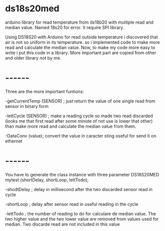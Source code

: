 # ds18s20med
arduino library for read temperature from ds18b20 with multiple read and median value. Named 18s20 for error. It require SPI library.
 
Using DS18S20 with Arduino for read outside temperature i discovered that air is not so uniform in its temperature. so i implemented code to make more read and calculate the median value. Now, to make my code more easy to write i put this code in a library. More important part are copied from other and older library not by me.


# ------
Three are the more important funtions:

-getCurrentTemp (SENSOR) ;
just return  the value of one single read from sensor in binary form

-lettCycle (SENSOR) ;
make a reading cycle so made two read discarded (looks me that first read after some minute of not use is lower that other) than make more read and calculate the median value from them.

-DataConv (value);
convert the value in caracter sting oseful for send it on ethernet

# ------
You have to generate the class instance with three parameter
DS18S20MED mytest (shortDelay, shortLoop, lettTodo);

-shodtDelay ; 
delay in millisecond after the two discarded sensor read in cycle

-shortLoop ; 
delay after sensor read in useful reading in the cycle

-lettTodo ; 
the number of reading to do for calculare de median value. The two higher value and the two lower value are removed from values used for median. Two discarde read are not included in this value


